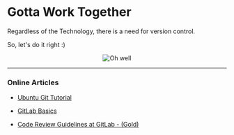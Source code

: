 # Gotta Work Together

Regardless of the Technology, there is a need for version control. 

So, let's do it right :)


<p align="center">
  <img src="https://i.redd.it/05b6u19pseoz.png" title="Oh well"/>
</p>


---


### Online Articles

- [Ubuntu Git Tutorial](http://manpages.ubuntu.com/manpages/trusty/man7/gittutorial.7.html)

- [GitLab Basics](https://docs.gitlab.com/ee/gitlab-basics/start-using-git.html)

- [Code Review Guidelines at GitLab - (Gold)](https://docs.gitlab.com/ee/development/code_review.html)



